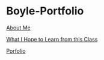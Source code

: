 # Boyle-Portfolio

[About Me](/AboutMe.md)

[What I Hope to Learn from this Class](/HopeToLearn.md)

[Porfolio](/Portfolio.md)
